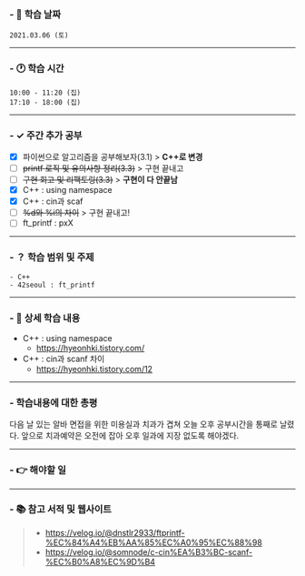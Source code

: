 ### - 📆 학습 날짜
	2021.03.06 (토)
___
### - 🕐 학습 시간
```
10:00 - 11:20 (집)
17:10 - 18:00 (집)
```
___
### - ✓ 주간 추가 공부
  - [x] 파이썬으로 알고리즘을 공부해보자(3.1) > __C++로 변경__
  - [ ] ~~printf 로직 및 유의사항 정리(3.3)~~ > 구현 끝내고
  - [ ] ~~구현 회고 및 리팩토링(3.3)~~ > __구현이 다 안끝남__
  - [x] C++ : using namespace
  - [x] C++ : cin과 scaf
  - [ ] ~~%d와 %i의 차이~~ > 구현 끝내고!
  - [ ] ft_printf : pxX
___
### - ？ 학습 범위 및 주제
	- C++
	- 42seoul : ft_printf
___
### - 📝 상세 학습 내용
 - C++ : using namespace
   - https://hyeonhki.tistory.com/
 - C++ : cin과 scanf 차이
   - https://hyeonhki.tistory.com/12
___
### - 학습내용에 대한 총평
다음 날 있는 알바 면접을 위한 미용실과 치과가 겹쳐 오늘 오후 공부시간을 통째로 날렸다.
앞으로 치과예약은 오전에 잡아 오후 일과에 지장 없도록 해야겠다.
___
### - 👉 해야할 일
___
### - 📚 참고 서적 및 웹사이트
> - https://velog.io/@dnstlr2933/ftprintf-%EC%84%A4%EB%AA%85%EC%A0%95%EC%88%98
> - https://velog.io/@somnode/c-cin%EA%B3%BC-scanf-%EC%B0%A8%EC%9D%B4